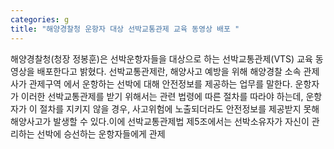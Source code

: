 ```yaml
---
categories: g
title: "해양경찰청 운항자 대상 선박교통관제 교육 동영상 배포 "
---
```

해양경찰청(청장 정봉훈)은 선박운항자들을 대상으로 하는 선박교통관제(VTS) 교육 동영상을 배포한다고 밝혔다. 선박교통관제란, 해양사고 예방을 위해 해양경찰 소속 관제사가 관제구역 에서 운항하는 선박에 대해 안전정보를 제공하는 업무를 말한다. 운항자가 이러한 선박교통관제를 받기 위해서는 관련 법령에 따른 절차를 따라야 하는데, 운항자가 이 절차를 지키지 않을 경우, 사고위험에 노출되더라도 안전정보를 제공받지 못해 해양사고가 발생할 수 있다.이에 선박교통관제법 제5조에서는 선박소유자가 자신이 관리하는 선박에 승선하는 운항자들에게 관제